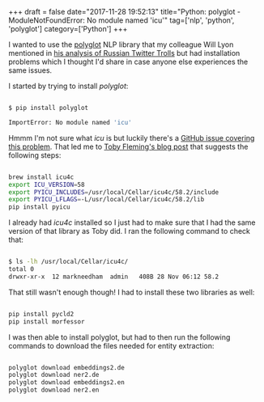 +++
draft = false
date="2017-11-28 19:52:13"
title="Python: polyglot - ModuleNotFoundError: No module named 'icu'"
tag=['nlp', 'python', 'polyglot']
category=['Python']
+++

<p>
I wanted to use the <a href="https://github.com/aboSamoor/polyglot">polyglot</a> NLP library that my colleague Will Lyon mentioned in <a href="http://www.lyonwj.com/2017/11/15/entity-extraction-russian-troll-tweets-neo4j/">his analysis of Russian Twitter Trolls</a> but had installation problems which I thought I'd share in case anyone else experiences the same issues.
</p>


<p>
I started by trying to install <cite>polyglot</cite>:
</p>




~~~bash

$ pip install polyglot

ImportError: No module named 'icu'
~~~


<p>
Hmmm I'm not sure what <cite>icu</cite> is but luckily there's a <a href="https://github.com/aboSamoor/polyglot/issues/10">GitHub issue covering this problem</a>. That led me to <a href="https://tobywf.com/2017/05/installing-pyicu-on-macos/">Toby Fleming's blog post</a> that suggests the following steps:
</p>



~~~bash

brew install icu4c
export ICU_VERSION=58
export PYICU_INCLUDES=/usr/local/Cellar/icu4c/58.2/include
export PYICU_LFLAGS=-L/usr/local/Cellar/icu4c/58.2/lib
pip install pyicu
~~~

<p>I already had <cite>icu4c</cite> installed so I just had to make sure that I had the same version of that library as Toby did. I ran the following command to check that:
</p>



~~~bash

$ ls -lh /usr/local/Cellar/icu4c/
total 0
drwxr-xr-x  12 markneedham  admin   408B 28 Nov 06:12 58.2
~~~

<p>
That still wasn't enough though! I had to install these two libraries as well:
</p>



~~~bash

pip install pycld2
pip install morfessor
~~~

<p>
I was then able to install polyglot, but had to then run the following commands to download the files needed for entity extraction:
</p>



~~~bash

polyglot download embeddings2.de
polyglot download ner2.de
polyglot download embeddings2.en
polyglot download ner2.en
~~~

